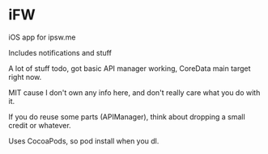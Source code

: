 # iFW

iOS app for ipsw.me

Includes notifications and stuff

A lot of stuff todo, got basic API manager working, CoreData main target right now.

MIT cause I don't own any info here, and don't really care what you do with it.

If you do reuse some parts (APIManager), think about dropping a small credit or whatever.

Uses CocoaPods, so pod install when you dl.
